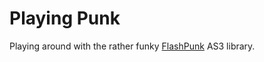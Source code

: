Playing Punk
============

Playing around with the rather funky [FlashPunk]() AS3 library.



[FlashPunk]: http://flashpunk.net/
